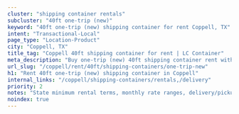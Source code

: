 ```yaml
---
cluster: "shipping container rentals"
subcluster: "40ft one-trip (new)"
keyword: "40ft one-trip (new) shipping container for rent Coppell, TX"
intent: "Transactional-Local"
page_type: "Location-Product"
city: "Coppell, TX"
title_tag: "Coppell 40ft shipping container for rent | LC Container"
meta_description: "Buy one-trip (new) 40ft shipping container rent with local delivery in Coppell, TX. LC Container — local Since 2003. Request a fast quote today."
url_slug: "/coppell/rent/40ft/shipping-containers/one-trip-new"
h1: "Rent 40ft one-trip (new) shipping container in Coppell"
internal_links: "/coppell/shipping-containers/rentals,/delivery"
priority: 2
notes: "State minimum rental terms, monthly rate ranges, delivery/pickup fees, service area."
noindex: true
---
```


<!-- TODO: Add unique city/inventory copy, images, and internal links here. -->
